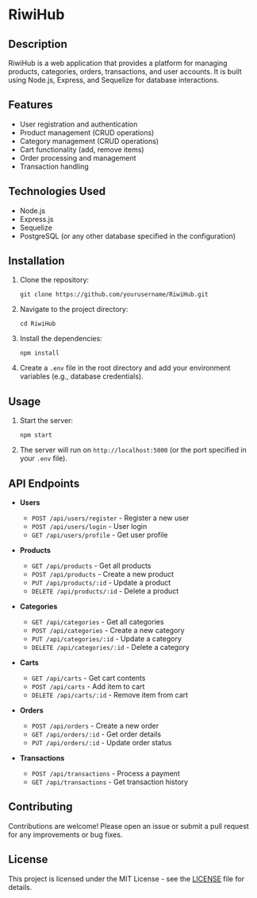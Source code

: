 # RiwiHub

## Description
RiwiHub is a web application that provides a platform for managing products, categories, orders, transactions, and user accounts. It is built using Node.js, Express, and Sequelize for database interactions.

## Features
- User registration and authentication
- Product management (CRUD operations)
- Category management (CRUD operations)
- Cart functionality (add, remove items)
- Order processing and management
- Transaction handling

## Technologies Used
- Node.js
- Express.js
- Sequelize
- PostgreSQL (or any other database specified in the configuration)

## Installation
1. Clone the repository:
   ```
   git clone https://github.com/yourusername/RiwiHub.git
   ```
2. Navigate to the project directory:
   ```
   cd RiwiHub
   ```
3. Install the dependencies:
   ```
   npm install
   ```
4. Create a `.env` file in the root directory and add your environment variables (e.g., database credentials).

## Usage
1. Start the server:
   ```
   npm start
   ```
2. The server will run on `http://localhost:5000` (or the port specified in your `.env` file).

## API Endpoints
- **Users**
  - `POST /api/users/register` - Register a new user
  - `POST /api/users/login` - User login
  - `GET /api/users/profile` - Get user profile

- **Products**
  - `GET /api/products` - Get all products
  - `POST /api/products` - Create a new product
  - `PUT /api/products/:id` - Update a product
  - `DELETE /api/products/:id` - Delete a product

- **Categories**
  - `GET /api/categories` - Get all categories
  - `POST /api/categories` - Create a new category
  - `PUT /api/categories/:id` - Update a category
  - `DELETE /api/categories/:id` - Delete a category

- **Carts**
  - `GET /api/carts` - Get cart contents
  - `POST /api/carts` - Add item to cart
  - `DELETE /api/carts/:id` - Remove item from cart

- **Orders**
  - `POST /api/orders` - Create a new order
  - `GET /api/orders/:id` - Get order details
  - `PUT /api/orders/:id` - Update order status

- **Transactions**
  - `POST /api/transactions` - Process a payment
  - `GET /api/transactions` - Get transaction history

## Contributing
Contributions are welcome! Please open an issue or submit a pull request for any improvements or bug fixes.

## License
This project is licensed under the MIT License - see the [LICENSE](LICENSE) file for details.